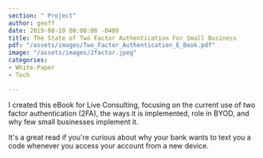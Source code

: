 ```yaml
---
section: " Project"
author: geoff
date: 2019-08-10 08:00:00 -0400
title: The State of Two Factor Authentication For Small Business
pdf: "/assets/images/Two_Factor_Authentication_E_Book.pdf"
image: "/assets/images/2factor.jpeg"
categories:
- White-Paper
- Tech

---
```

I created this eBook for Live Consulting, focusing on the current use of two factor authentication (2FA), the ways it is implemented, role in BYOD, and why few small businesses implement it.

It's a great read if you're curious about why your bank wants to text you a code whenever you access your account from a new device.